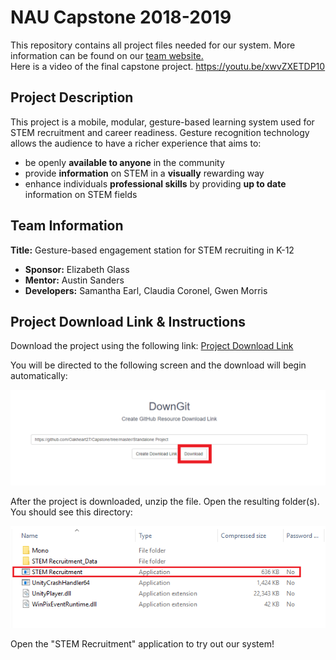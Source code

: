# NAU Capstone 2018-2019
This repository contains all project files needed for our system. More information can be found on our [team website.](https://www.cefns.nau.edu/capstone/projects/CS/2019/SciKids-S19/index.html)  
Here is a video of the final capstone project. https://youtu.be/xwvZXETDP10
## Project Description
This project is a mobile, modular, gesture-based learning system used for STEM recruitment and career readiness. Gesture recognition technology allows the audience to have a richer experience that aims to:
- be openly **available to anyone** in the community
- provide **information** on STEM in a **visually** rewarding way
- enhance individuals **professional skills** by providing **up to date** information on STEM fields 
## Team Information
**Title:** Gesture-based engagement station for STEM recruiting in K-12
- **Sponsor:** Elizabeth Glass
- **Mentor:** Austin Sanders
- **Developers:** Samantha Earl, Claudia Coronel, Gwen Morris
## Project Download Link & Instructions
Download the project using the following link: 
[Project Download Link](https://minhaskamal.github.io/DownGit/#/home?url=https://github.com/Oakheart27/Capstone/tree/master/Standalone%20Project)

You will be directed to the following screen and the download will begin automatically: </br>

![DownGit](https://github.com/Oakheart27/Capstone/blob/master/Extra%20Information/Images/downgit.png)</br>


After the project is downloaded, unzip the file. Open the resulting folder(s). You should see this directory:</br>

![Folder](https://github.com/Oakheart27/Capstone/blob/master/Extra%20Information/Images/opening_app.png)</br>

Open the "STEM Recruitment" application to try out our system!
